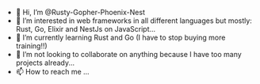 - 👋 Hi, I’m @Rusty-Gopher-Phoenix-Nest
- 👀 I’m interested in web frameworks in all different languages but mostly: Rust, Go, Elixir and NestJs on JavaScript...
- 🌱 I’m currently learning Rust and Go (I have to stop buying more training!!)
- 💞️ I’m not looking to collaborate on anything because I have too many projects already...
- 📫 How to reach me ...

<!---
Rusty-Gopher-Phoenix-Nest/Rusty-Gopher-Phoenix-Nest is a ✨ special ✨ repository because its `README.md` (this file) appears on your GitHub profile.
You can click the Preview link to take a look at your changes.
--->

